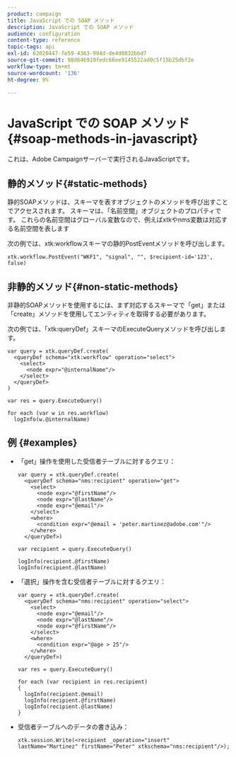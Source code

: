 ```yaml
---
product: campaign
title: JavaScript での SOAP メソッド
description: JavaScript での SOAP メソッド
audience: configuration
content-type: reference
topic-tags: api
exl-id: 62020447-fe59-4363-994d-de4d8032bbd7
source-git-commit: 98d646919fedc66ee9145522ad0c5f15b25dbf2e
workflow-type: tm+mt
source-wordcount: '136'
ht-degree: 9%

---
```


# JavaScript での SOAP メソッド{#soap-methods-in-javascript}

これは、Adobe Campaignサーバーで実行されるJavaScriptです。

## 静的メソッド{#static-methods}

静的SOAPメソッドは、スキーマを表すオブジェクトのメソッドを呼び出すことでアクセスされます。 スキーマは、「名前空間」オブジェクトのプロパティです。 これらの名前空間はグローバル変数なので、例えばxtkやnms変数は対応する名前空間を表します

次の例では、xtk:workflowスキーマの静的PostEventメソッドを呼び出します。

```
xtk.workflow.PostEvent("WKF1", "signal", "", $recipient-id='123', false) 
```

## 非静的メソッド{#non-static-methods}

非静的SOAPメソッドを使用するには、まず対応するスキーマで「get」または「create」メソッドを使用してエンティティを取得する必要があります。

次の例では、「xtk:queryDef」スキーマのExecuteQueryメソッドを呼び出します。

```
var query = xtk.queryDef.create(
  <queryDef schema="xtk:workflow" operation="select">
    <select>
      <node expr="@internalName"/>
    </select>
  </queryDef>
)

var res = query.ExecuteQuery()

for each (var w in res.workflow) 
  logInfo(w.@internalName)
```

## 例 {#examples}

* 「get」操作を使用した受信者テーブルに対するクエリ：

   ```
   var query = xtk.queryDef.create(  
     <queryDef schema="nms:recipient" operation="get">    
       <select>      
         <node expr="@firstName"/>      
         <node expr="@lastName"/>      
         <node expr="@email"/>    
       </select>    
       <where>      
         <condition expr="@email = 'peter.martinez@adobe.com'"/>    
       </where>  
     </queryDef>)
   
   var recipient = query.ExecuteQuery()
   
   logInfo(recipient.@firstName)
   logInfo(recipient.@lastName)
   ```

* 「選択」操作を含む受信者テーブルに対するクエリ：

   ```
   var query = xtk.queryDef.create(  
     <queryDef schema="nms:recipient" operation="select">    
       <select>      
         <node expr="@email"/>      
         <node expr="@lastName"/>      
         <node expr="@firstName"/>    
       </select>    
       <where>      
         <condition expr="@age > 25"/>    
       </where>    
     </queryDef>)
   
   var res = query.ExecuteQuery()
   
   for each (var recipient in res.recipient) 
   {  
     logInfo(recipient.@email)  
     logInfo(recipient.@firstName)  
     logInfo(recipient.@lastName)
   }
   ```

* 受信者テーブルへのデータの書き込み：

   ```
   xtk.session.Write(<recipient _operation="insert" lastName="Martinez" firstName="Peter" xtkschema="nms:recipient"/>);
   ```
